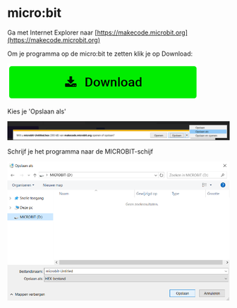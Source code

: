 ---
---
# micro:bit

Ga met Internet Explorer naar [https://makecode.microbit.org](https://makecode.microbit.org)

Om je programma op de micro:bit te zetten klik je op Download:

![Download](microbit/download.png)

Kies je 'Opslaan als'

![Opslaan als kiezen](microbit/opslaanals.png)

Schrijf je het programma naar de MICROBIT-schijf

![MICROBIT-schijf](microbit/schijf.png)
